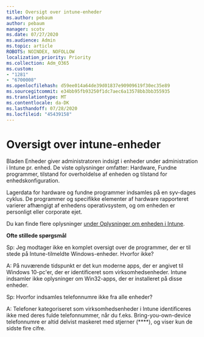 ```yaml
---
title: Oversigt over intune-enheder
ms.author: pebaum
author: pebaum
manager: scotv
ms.date: 07/27/2020
ms.audience: Admin
ms.topic: article
ROBOTS: NOINDEX, NOFOLLOW
localization_priority: Priority
ms.collection: Adm_O365
ms.custom:
- "1281"
- "6700008"
ms.openlocfilehash: d59ee014a64de39d01837e90909619f30ec35e89
ms.sourcegitcommit: e34bb95fb93250f1dc7aec6a13578bb3bb355935
ms.translationtype: MT
ms.contentlocale: da-DK
ms.lasthandoff: 07/28/2020
ms.locfileid: "45439158"
---
```

# <a name="intune-device-inventory"></a>Oversigt over intune-enheder

Bladen Enheder giver administratoren indsigt i enheder under administration i Intune pr. enhed. De viste oplysninger omfatter: Hardware, Fundne programmer, tilstand for overholdelse af enheden og tilstand for enhedskonfiguration.

Lagerdata for hardware og fundne programmer indsamles på en syv-dages cyklus. De programmer og specifikke elementer af hardware rapporteret varierer afhængigt af enhedens operativsystem, og om enheden er personligt eller corporate ejet.

Du kan finde flere oplysninger [under Oplysninger om enheden i Intune](https://docs.microsoft.com/intune/device-inventory).

**Ofte stillede spørgsmål**

Sp: Jeg modtager ikke en komplet oversigt over de programmer, der er til stede på Intune-tilmeldte Windows-enheder. Hvorfor ikke?

A: På nuværende tidspunkt er det kun moderne apps, der er angivet til Windows 10-pc'er, der er identificeret som virksomhedsenheder. Intune indsamler ikke oplysninger om Win32-apps, der er installeret på disse enheder.

Sp: Hvorfor indsamles telefonnumre ikke fra alle enheder?

A: Telefoner kategoriseret som virksomhedsenheder i Intune identificeres ikke med deres fulde telefonnummer, når du f.eks. Bring-you-own-device telefonnumre er altid delvist maskeret med stjerner (****), og viser kun de sidste fire cifre.